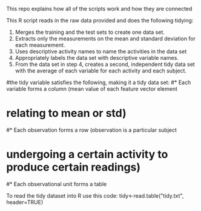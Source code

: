 This repo explains how all of the scripts work and how they are connected

This R script reads in the raw data provided and does the following tidying:
1. Merges the training and the test sets to create one data set.
2. Extracts only the measurements on the mean and standard deviation for 
   each measurement.
3. Uses descriptive activity names to name the activities in the data set
4. Appropriately labels the data set with descriptive variable names.
5. From the data set in step 4, creates a second, independent tidy data set 
   with the average of each variable for each activity and each subject.


#the tidy variable satisfies the following, making it a tidy data set:
#*  Each variable forms a column (mean value of each feature vector element 
#   relating to mean or std)
#*  Each observation forms a row (observation is a particular subject 
#   undergoing a certain activity to produce certain readings)
#*  Each observational unit forms a table


To read the tidy dataset into R use this code:
tidy<-read.table("tidy.txt", header=TRUE)